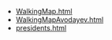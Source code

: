 * [WalkingMap.html](WalkingMap.html)
* [WalkingMapAvodayev.html](WalkingMapAvodayev.html)
* [presidents.html](presidents.html)